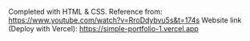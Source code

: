 Completed with HTML & CSS.
Reference from: https://www.youtube.com/watch?v=RroDdybvu5s&t=174s
Website link (Deploy with Vercel): https://simple-portfolio-1.vercel.app
